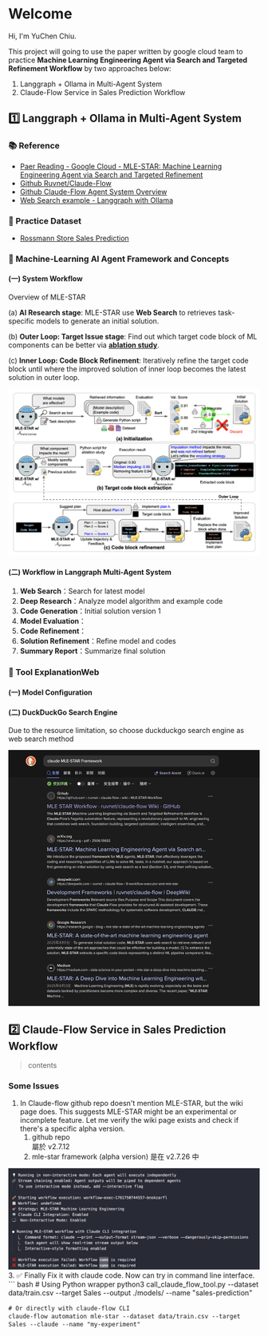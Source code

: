 # Welcome 
Hi, I'm YuChen Chiu. 

This project will going to use the paper written by google cloud team to practice **Machine Learning Engineering Agent via Search and Targeted Refinement Workflow** by two approaches below:

1. Langgraph + Ollama in Multi-Agent System
2. Claude-Flow Service in Sales Prediction Workflow


## 1️⃣ Langgraph + Ollama in Multi-Agent System
### 📚 Reference
* [Paer Reading - Google Cloud - MLE-STAR: Machine Learning Engineering Agent via Search and Targeted Refinement](https://arxiv.org/abs/2506.15692v3) 
* [Github Ruvnet/Claude-Flow](https://github.com/ruvnet/claude-flow)
* [Github Claude-Flow Agent System Overview](https://github.com/ruvnet/claude-flow/wiki/Agent-System-Overview)
* [Web Search example - Langgraph with Ollama](https://github.com/john-adeojo/graph_websearch_agent)

### 📁 Practice Dataset
* [Rossmann Store Sales Prediction](https://www.kaggle.com/competitions/rossmann-store-sales/)

### 🤖 Machine‑Learning AI Agent Framework and Concepts

#### (一) System Workflow

Overview of MLE-STAR

(a) **AI Research stage**: MLE-STAR use **Web Search** to retrieves task-specific models to generate an initial solution.

(b) **Outer Loop: Target Issue stage**: Find out which target code block of ML components can be better via [**ablation study**](https://blog.csdn.net/flyfish1986/article/details/104812229).

(c) **Inner Loop: Code Block Refinement**: Iteratively refine the target code block until where the improved solution of inner loop becomes the latest solution in outer loop.

<img src="images/MLE-Agent Workflow.png" alt="image" width="600"/>


#### (二) Workflow in Langgraph Multi-Agent System
1. **Web Search**：Search for latest model 
2. **Deep Research**：Analyze model algorithm and example code
3. **Code Generation**：Initial solution version 1
4. **Model Evaluation**：
5. **Code Refinement**：
6. **Solution Refinement**：Refine model and codes
7. **Summary Report**：Summarize final solution


### 🔧 Tool ExplanationWeb 

#### (一) Model Configuration

#### (二) DuckDuckGo Search Engine

Due to the resource limitation, so choose duckduckgo search engine as web search method

<img src="images/duckduckgo-search-engine.png" alt="image" width="600"/>


## 2️⃣ Claude-Flow Service in Sales Prediction Workflow

> contents

### Some Issues
1. In Claude-flow github repo doesn't mention MLE-STAR, but the wiki page does. This suggests MLE-STAR might be an experimental or incomplete feature. Let me verify the wiki page exists and check if there's a specific alpha version.
    1. github repo <main> 屬於 v2.7.12
    2. mle-star framework (alpha version) 是在 v2.7.26 中
<img src="images/workflow-undefined-issue.png" alt="image" width="600"/>
    3. ✅ Finally Fix it with claude code. Now can try in command line interface.
    ``` bash
    # Using Python wrapper
    python3 call_claude_flow_tool.py --dataset data/train.csv --target Sales --output ./models/ --name "sales-prediction"

    # Or directly with claude-flow CLI
    claude-flow automation mle-star --dataset data/train.csv --target Sales --claude --name "my-experiment"
```